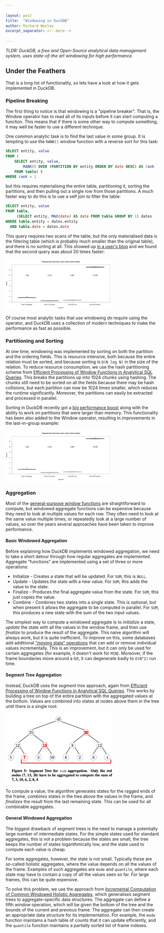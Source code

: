 ```yaml
---

layout: post
title:  "Windowing in DuckDB"
author: Richard Wesley
excerpt_separator: <!--more-->

---
```


_TLDR: DuckDB, a free and Open-Source analytical data management system, uses state-of-the art windowing for high performance._

<!--more-->

## Under the Feathers

That is a long list of functionality, so lets have a look at how it gets implemented in DuckDB.

### Pipeline Breaking

The first thing to notice is that windowing is a "pipeline breaker".
That is, the Window operator has to read all of its inputs before it can start computing a function.
This means that if there is some other way to compute something,
it may well be faster to use a different technique.

One common analytic task is to find the last value in some group.
It is tempting to use the `RANK()` window function with a reverse sort for this task:

```sql
SELECT entity, value
FROM (
    SELECT entity, value,
        RANK() OVER (PARTITION BY entity ORDER BY date DESC) AS rank
    FROM table) t
WHERE rank = 1
```

but this requires materialising the entire table, partitioning it, sorting the partitions,
and then pulling out a single row from those partitions.
A much faster way to do this is to use a self join to filter the table:

```sql
SELECT entity, value
FROM table,
     (SELECT entity, MAX(date) AS date FROM table GROUP BY 1) dates
WHERE table.entity = dates.entity
  AND table.date = dates.date
```

This query requires two scans of the table, but the only materialised data is the filtering table
(which is probably much smaller than the original table), and there is no sorting at all.
This showed up [in a user's blog](https://bwlewis.github.io/duckdb_and_r/last/last.html)
and we found that the second query was about 20 times faster:

<img src="/images/blog/windowing/last-in-group.jpg" alt="Window takes 13 seconds, Join takes half a second" title="Last in Group Performance Comparison" style="max-width:70%"/>

Of course most analytic tasks that use windowing *do* require using the operator,
and DuckDB uses a collection of modern techniques to make the performance as fast as possible.

### Partitioning and Sorting

At one time, windowing was implemented by sorting on both the partition and the ordering fields.
This is resource intensive, both because the entire relation must be sorted,
and because sorting is `O(N log N)` in the size of the relation.
To reduce resource consumption, we use the hash partitioning scheme from
[Efficient Processing of Window Functions in Analytical SQL Queries](http://www.vldb.org/pvldb/vol8/p1058-leis.pdf). This breaks the partitions up into 1024 chunks using hashing.
The chunks still need to be sorted on all the fields because there may be hash collisions,
but each partition can now be 1024 times smaller, which reduces the runtime significantly.
Moreover, the partitions can easily be extracted and processed in parallel.

Sorting in DuckDB recently got a [big performance boost](/2021/08/27/external-sorting)
along with the ability to work on partitions that were larger than memory.
This functionality has been also added to the Window operator,
resulting in improvements in the last-in-group example:

<img src="/images/blog/windowing/last-in-group-sort.jpg" alt="Window takes X seconds, Join takes half a second" title="Last in Group Sorting Performance Comparison" style="max-width:70%"/>

### Aggregation

Most of the [general-purpose window functions](/docs/sql/window_functions) are straightforward to compute,
but windowed aggregate functions can be expensive because they need to look at multiple values for each row.
They often need to look at the same value multiple times, or repeatedly look at a large number of values,
so over the years several approaches have been taken to improve performance.

#### Basic Windowed Aggregation

Before explaining how DuckDB implements windowed aggregation,
we need to take a short detour through how regular aggregates are implemented.
Aggregate "functions" are implemented using a set of three or more operations:
* Initialize - Creates a state that will be updated. For `SUM`, this is `NULL`.
* Update - Updates the state with a new value. For `SUM`, this adds the value to the state.
* Finalize - Produces the final aggregate value from the state. For `SUM`, this just copies the value.
* Combine - Combines two states into a single state. This is optional, but when present it allows the aggregate to be computed in parallel. For `SUM`, this produces a new state with the sum of the two input values.

The simplest way to compute a windowed aggregate is to *initialize* a state,
*update* the state with all the values in the window frame,
and then use *finalize* to produce the result of the aggregate.
This naïve algorithm will always work, but it is quite inefficient.
To improve on this, some databases add additional
["moving state" operations](https://www.postgresql.org/docs/14/sql-createaggregate.html)
that can add or remove individual values incrementally.
This is an improvement, but it can only be used for certain aggregates (for example, it doesn't work for `MIN`).
Moreover, if the frame boundaries move around a lot, it can degenerate badly to `O(N^2)` run time.

#### Segment Tree Aggregation

Instead, DuckDB uses the *segment tree* approach, again from
[Efficient Processing of Window Functions in Analytical SQL Queries](http://www.vldb.org/pvldb/vol8/p1058-leis.pdf).
This works by building a tree on top of the entire partition with the aggregated values at the bottom.
Values are combined into states at nodes above them in the tree until there is a single root:

<img src="/images/blog/windowing/segment-tree.png" alt="Segment Tree for SUM aggregation" title="Figure 5: Segment Tree for sum aggregation. Only the red nodes (7, 13, 20) have to be aggregated to compute the sum of 7, 3, 10, 6, 2, 8, 4" style="max-width:70%"/>

To compute a value, the algorithm generates states for the ragged ends of the frame,
*combines* states in the tree above the values in the frame,
and *finalizes* the result from the last remaining state.
This can be used for all combinable aggregates.

#### General Windowed Aggregation

The biggest drawback of segment trees is the need to manage a potentially large number of intermediate states.
For the simple states used for standard aggregates,
this is not a problem because the states are small,
the tree keeps the number of states logarithmically low,
and the state used to compute each value is cheap.

For some aggregates, however, the state is not small.
Typically these are so-called *holistic* aggregates,
where the value depends on all the values of the frame.
Examples of such aggregates are `mode` and `quantile`,
where each state may have to contain a copy of *all* the values seen so far.
For large frames, this can be quite expensive.

To solve this problem, we use the approach from
[Incremental Computation of Common Windowed Holistic Aggregates](http://www.vldb.org/pvldb/vol9/p1221-wesley.pdf),
which generalises segment trees to aggregate-specific data structures.
The aggregate can define a fifth *window* operation,
which will be given the bottom of the tree and the bounds of the current and previous frame.
The aggregate can then create an appropriate data structure for its implementation.
For example, the `mode` function maintains a hash table of counts that it can update efficiently,
and the `quantile` function maintains a partially sorted list of frame indexes.
